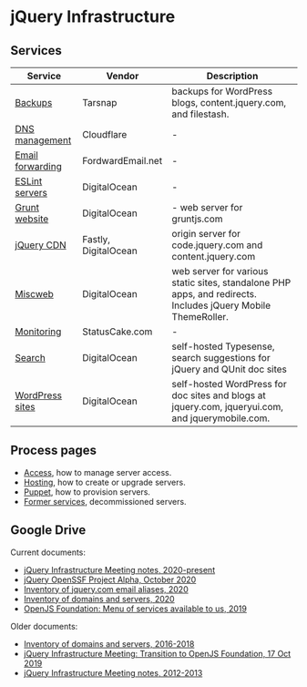 # jQuery Infrastructure

## Services

| Service | Vendor | Description
|--|--|--
| [Backups](./backup.md) | Tarsnap | backups for WordPress blogs, content.jquery.com, and filestash.
| [DNS management](./dns.md) | Cloudflare | -
| [Email forwarding](./email.md) | FordwardEmail.net | -
| [ESLint servers](./eslint.md) | DigitalOcean | -
| [Grunt website](./grunt.md) | DigitalOcean | - web server for gruntjs.com
| [jQuery CDN](./cdn.md) | Fastly, DigitalOcean | origin server for code.jquery.com and content.jquery.com
| [Miscweb](./miscweb.md) | DigitalOcean | web server for various static sites, standalone PHP apps, and redirects. Includes jQuery Mobile ThemeRoller.
| [Monitoring](./monitoring.md) | StatusCake.com | -
| [Search](./search.md) | DigitalOcean | self-hosted Typesense, search suggestions for jQuery and QUnit doc sites
| [WordPress sites](./wordpress.md) | DigitalOcean | self-hosted WordPress for doc sites and blogs at jquery.com, jqueryui.com, and jquerymobile.com.

## Process pages

* [Access](./access.md), how to manage server access.
* [Hosting](./hosting.md), how to create or upgrade servers.
* [Puppet](./puppet.md), how to provision servers.
* [Former services](./former-services.md), decommissioned servers.

## Google Drive

Current documents:

* [jQuery Infrastructure Meeting notes, 2020-present](https://docs.google.com/document/d/1LTsHLjsBKUnVSWClN13VzATcVETq3E9ieGBopDAPDLE/edit)
* [jQuery OpenSSF Project Alpha, October 2020](https://docs.google.com/document/d/17HtdC07yrobbN0zT3yAjvQe2BUoN-ayJ0Xr9AAo6L6Y/edit)
* [Inventory of jquery.com email aliases, 2020](https://docs.google.com/spreadsheets/d/1StsTQg3dJkzv5Q9a852SMcg1GeK0xqqvLNeccfGAPWE/edit)
* [Inventory of domains and servers, 2020](https://docs.google.com/spreadsheets/d/1fvjxJNLejzdbooz-tYWEs5_Eh3fBBPYcE6U69njhxlc/edit)
* [OpenJS Foundation: Menu of services available to us, 2019](https://docs.google.com/document/d/1yQgEMvnY0apAEYoiysfae7qqmbJAfd4eLgmGKviPZ_0/edit)

Older documents:

* [Inventory of domains and servers, 2016-2018](https://docs.google.com/spreadsheets/d/1Tj_29ElMpcEZM8JI8LYUWvUQe6xFTdqnKETQfiRpiOc/edit)
* [jQuery Infrastructure Meeting: Transition to OpenJS Foundation, 17 Oct 2019](https://docs.google.com/document/d/1E5T81kukC26dK-RZPjmJ8nBKuoID4nCLImGT1e2SYbU/edit)
* [jQuery Infrastructure Meeting notes, 2012-2013](https://docs.google.com/document/d/1JUfGj8dQH3Q4JoBOlNnfDFrESzMt6LhktXsmtPYocXI/edit)
